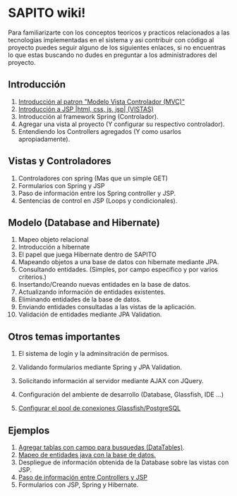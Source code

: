 # SAPITO wiki! #

Para familiarizarte con los conceptos teoricos y practicos relacionados a las tecnologias implementadas en el sistema y asi contribuir con código al proyecto puedes seguir alguno de los siguientes enlaces, si no encuentras lo que estas buscando no dudes en preguntar a los administradores del proyecto.

## Introducción ##

1. [Introducción al patron "Modelo Vista Controlador (MVC)"](https://github.com/DiganmeGiovanni/SAPITO/wiki/Introducci%C3%B3n-al-patron-%22Modelo-Vista-Controlador-(MVC)%22)
2. [Introducción a JSP |html, css, js, jsp| (VISTAS)](https://github.com/DiganmeGiovanni/SAPITO/wiki/Introducci%C3%B3n-a-JSP)
3. Introducción al framework Spring (Controlador).
4. Agregar una vista al proyecto (Y configurar su respectivo controlador).
5. Entendiendo los Controllers agregados (Y como usarlos apropiadamente).

## Vistas y Controladores ##

1. Controladores con spring (Mas que un simple GET)
2. Formularios con Spring y JSP
3. Paso de información entre los Spring controller y JSP.
4. Sentencias de control en JSP (Loops y condicionales).

## Modelo (Database and Hibernate)

1. Mapeo objeto relacional
2. Introducción a hibernate
3. El papel que juega Hibernate dentro de SAPITO
4. Mapeando objetos a una base de datos con hibernate mediante JPA.
5. Consultando entidades. (Simples, por campo especifico y por varios criterios.)
6. Insertando/Creando nuevas entidades en la base de datos.
7. Actualizando información de entidades existentes.
8. Eliminando entidades de la base de datos.
9. Enviando entidades consultadas a las vistas de la aplicación.
10. Validación de entidades mediante JPA Validation.

## Otros temas importantes ##

1. El sistema de login y la adminsitración de permisos.
2. Validando formularios mediante Spring y JPA Validation.
3. Solicitando información al servidor mediante AJAX con JQuery.

1. Configuración del ambiente de desarrollo (Database, Glassfish, IDE ...)
2. [Configurar el pool de conexiones Glassfish/PostgreSQL](./Configurar-el-Pool-de-conexiones)

## Ejemplos

1. [Agregar tablas con campo para busquedas (DataTables)](https://github.com/DiganmeGiovanni/SAPITO/wiki/Agregar-tablas-con-campo-para-busquedas-%28DataTables%29).
2. [Mapeo de entidades java con la base de datos.](https://github.com/DiganmeGiovanni/SAPITO/wiki/Mapeo-de-entidades-java-con-la-base-de-datos)
3. Despliegue de información obtenida de la Database sobre las vistas con JSP.
4. [Paso de información entre Controllers y JSP](./Paso-de-informaci%C3%B3n-entre-Controllers-y-Vistas-(JSP))
5. Formularios con JSP, Spring y Hibernate.
